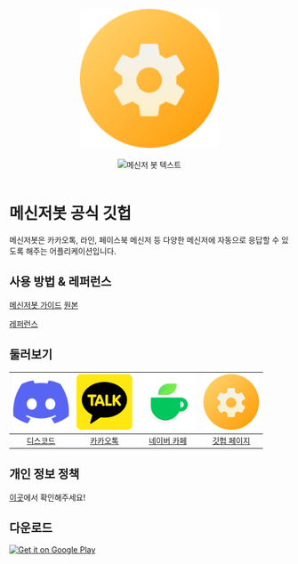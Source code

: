 <p align="center">
  <img width="250" height="250" src="https://raw.githubusercontent.com/MessengerBotTeam/.github/main/profile/images/msgbot-logo.png">
  <br><br>
  <picture>
    <source width="300" media="(prefers-color-scheme: dark)" srcset="https://raw.githubusercontent.com/MessengerBotTeam/.github/main/profile/images/title-dark.svg">
    <img width="300" alt="메신저 봇 텍스트" src="[./title-light.svg](https://raw.githubusercontent.com/MessengerBotTeam/.github/main/profile/images/title-light.svg)">
  </picture>
  <br><br>
</p>

# 메신저봇 공식 깃헙

메신저봇은 카카오톡, 라인, 페이스북 메신저 등 다양한 메신저에 자동으로 응답할 수 있도록 해주는 어플리케이션입니다.

## 사용 방법 & 레퍼런스
[메신저봇 가이드](https://violet.develope.kr/entry/메신저봇-가이드)
[원본](https://deviolet.tistory.com/entry/메신저봇-가이드)

[레퍼런스](https://violetxf.gitbook.io/messengerbot)

## 둘러보기
[<img width="100" src="https://raw.githubusercontent.com/MessengerBotTeam/.github/main/profile/images/discord-icon.svg">][discord-url]|[<img width="100" src="https://raw.githubusercontent.com/MessengerBotTeam/.github/main/profile/images/kakaotalk-logo.svg">][kakaotalk-url]|[<img width="100" src="https://raw.githubusercontent.com/MessengerBotTeam/.github/main/profile/images/naver-cafe.webp">][naver-cafe-url]|[<img width="100" src="https://raw.githubusercontent.com/MessengerBotTeam/.github/main/profile/images/msgbot-logo.png">][github-page-url]
:---:|:---:|:---:|:---:
[디스코드][discord-url]|[카카오톡][kakaotalk-url]|[네이버 카페][naver-cafe-url]|[깃헙 페이지][github-page-url]

## 개인 정보 정책
[이곳](https://messengerbotteam.github.io/posts/privacy-policy.html)에서 확인해주세요!

## 다운로드
[<img alt="Get it on Google Play" src="https://play.google.com/intl/en_us/badges/static/images/badges/en_badge_web_generic.png" width="30%">](https://play.google.com/store/apps/details?id=com.xfl.msgbot)

[discord-url]: https://discord.gg/sQU9BUj (공식 디스코드)
[kakaotalk-url]: https://open.kakao.com/o/gMTtmNlc (공식 카카오톡 오픈채팅)
[naver-cafe-url]: https://cafe.naver.com/msgbot (공식 네이버 카페)
[github-page-url]: https://messengerbotteam.github.io/
